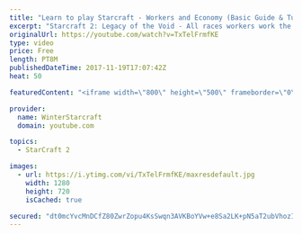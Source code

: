 ```yaml
---
title: "Learn to play Starcraft - Workers and Economy (Basic Guide & Tutorial)"
excerpt: "Starcraft 2: Legacy of the Void - All races workers work the same (mule notwithstanding!)  Wiki on mining: http://wiki.teamliquid.net/starcraft2/Mining_Minerals"
originalUrl: https://youtube.com/watch?v=TxTelFrmfKE
type: video
price: Free
length: PT8M
publishedDateTime: 2017-11-19T17:07:42Z
heat: 50

featuredContent: "<iframe width=\"800\" height=\"500\" frameborder=\"0\" src=\"https://www.youtube.com/embed/TxTelFrmfKE\" allow=\"accelerometer; autoplay; encrypted-media; gyroscope; picture-in-picture\" allowfullscreen></iframe>"

provider:
  name: WinterStarcraft
  domain: youtube.com

topics:
  - StarCraft 2

images:
  - url: https://i.ytimg.com/vi/TxTelFrmfKE/maxresdefault.jpg
    width: 1280
    height: 720
    isCached: true

secured: "dt0mcYvcMnDCfZ80ZwrZopu4KsSwqn3AVKBoYVw+e8Sa2LK+pN5aT2ubVhozIVLA6yrwMS28wX4aepeYz1PxU8Kkogy8ed3gRokJS1aMKgmGiyyFi9VHjAWJTZmi4qMjWTtkATnvq2Yg2qqpFHYVdP5QxHosC7iPdlCCjXhKbK8P4n3Rnm1wAnc13OaNOLTExQ2TQE0WE61Zg6RSXo/U30P1OJcIGPw2ofuY/isYk354cuiXMArh90a3HLpAxbrq38M3YHS+kQOr+Cl9xLbq0iDOvpQTnwWS+vnLXASCPO7sb8Xdyy6xIKbF/6TwG76Opz+kwfxFd9nEvishTJOTGFNoLdYL15xSeE0y6zDMQqwVvwjsDUD9FHTLcDT+0Ft/vbMANZ2VRFAkLsoklGNOpkN48FBI8Zj0MN5UKSm7UEg=;TX+722TJczkxrXlZU8ZCRg=="
---
```


